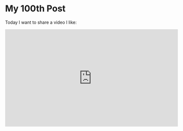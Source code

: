 # My 100th Post

Today I want to share a video I like:

<iframe width="560" height="315"
        src="https://www.youtube.com/embed/9rStD5w19Oo"
        frameborder="0"
        allow="accelerometer; autoplay; clipboard-write; encrypted-media; gyroscope; picture-in-picture"
        allowfullscreen>
</iframe>
